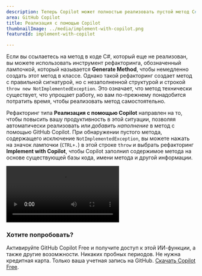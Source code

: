 ```yaml
---
description: Теперь Copilot может полностью реализовать пустой метод C#.
area: GitHub Copilot
title: Реализация с помощью Copilot
thumbnailImage: ../media/implement-with-copilot.png
featureId: implement-with-copilot

---
```



Если вы ссылаетесь на метод в коде C#, который еще не реализован, вы можете использовать инструмент рефакторинга, обозначенный лампочкой, который называется **Generate Method**, чтобы немедленно создать этот метод в классе. Однако такой рефакторинг создает метод с правильной сигнатурой, но с незаполненной структурой и строкой `throw new NotImplementedException`. Это означает, что метод технически существует, что упрощает работу, но вам по-прежнему понадобится потратить время, чтобы реализовать метод самостоятельно.

Рефакторинг типа **Реализация с помощью Copilot** направлен на то, чтобы повысить вашу продуктивность в этой ситуации, позволяя автоматически реализовать или *добавить наполнение* в метод с помощью GitHub Copilot. При обнаружении пустого метода, содержащего исключение `NotImplementedException`, вы можете нажать на значок лампочки (`CTRL+.`) в этой строке `throw` и выбрать рефакторинг **Implement with Copilot**, чтобы Copilot заполнил содержимое метода на основе существующей базы кода, имени метода и другой информации.

![Реализация с помощью Copilot](../media/implement-with-copilot.mp4)

### Хотите попробовать?
Активируйте GitHub Copilot Free и получите доступ к этой ИИ-функции, а также другие возомжности.
Никаких пробных периодов. Не нужна кредитная карта. Только ваша учетная запись на GitHub. [Скачать Copilot Free](https://github.com/settings/copilot).
